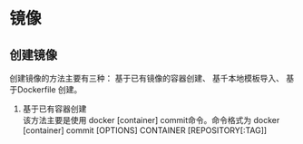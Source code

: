 # 镜像
## 创建镜像
创建镜像的方法主要有三种： 基于已有镜像的容器创建、 基千本地模板导入、 基于Dockerfile 创建。  
1. 基于已有容器创建  
  该方法主要是使用 docker [container] commit命令。命令格式为 docker [container] commit [OPTIONS] CONTAINER [REPOSITORY[:TAG]]
  
